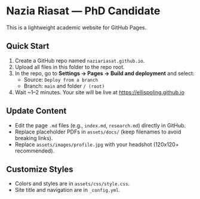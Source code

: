 # Nazia Riasat — PhD Candidate

This is a lightweight academic website for GitHub Pages.

## Quick Start
1. Create a GitHub repo named `naziariasat.github.io`.
2. Upload all files in this folder to the repo root.
3. In the repo, go to **Settings → Pages → Build and deployment** and select:
   - Source: `Deploy from a branch`
   - Branch: `main` and folder `/ (root)`
4. Wait ~1–2 minutes. Your site will be live at https://ellispoling.github.io

## Update Content
- Edit the page `.md` files (e.g., `index.md`, `research.md`) directly in GitHub.
- Replace placeholder PDFs in `assets/docs/` (keep filenames to avoid breaking links).
- Replace `assets/images/profile.jpg` with your headshot (120x120+ recommended).

## Customize Styles
- Colors and styles are in `assets/css/style.css`.
- Site title and navigation are in `_config.yml`.
